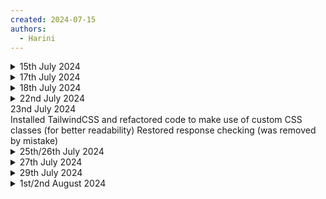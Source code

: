 ```yaml
---
created: 2024-07-15
authors:
  - Harini
---
```

<details>
<summary> 15th July 2024 </summary>
Working on Login Page
Created layouts/ and pages/ directories; adding in a template for the login screen without functionality
</details>
<details>
<summary> 17th July 2024 </summary>
Added in a dummy route for auth/login (server-side)
Implemented the login function, which sends a POST request when the login button is pressed
</details>
<details>
<summary> 18th July 2024 </summary>
Added simple input validation to check that email and password follow the correct structure
</details>
<details>
<summary> 22nd July 2024 </summary>
Made some requested changes from the pull request
</details>
<summary> 23nd July 2024 </summary>
Installed TailwindCSS and refactored code to make use of custom CSS classes (for better readability)
Restored response checking (was removed by mistake)
</details>
<details>
<summary> 25th/26th July 2024 </summary>
Was facing Windows related issues so migrated over to use WSL
Inlined TailwindCSS instead of defining the classes in an external CSS file
Updated proxyUrl in base-layer to be an environment variable
Updated README for admin app; to include commands used for local development
</details>
<details>
<summary> 27th July 2024 </summary>
Merged into main after making small requested changes
</details>
<details>
<summary> 29th July 2024</summary>
Working on Dependency Inversion
Abstracted out the current behaviour that FE needs from the server into an interface (ClientServer) and then instantiated this as a class called ServerImpl that does the communication with the server. In the FE, the loginUser function is called via an instance of the ServerImpl class.
</details>
<details>
<summary> 1st/2nd August 2024 </summary>
Worked on implementing the repository pattern (See [[Repository Pattern]]). Our current implementation uses Hono and can be found in the HonoAuthRepo class. Added HonoAuthRepo as a plugin, allowing it to be used globally throughout the application. Updated shared types to add new type (User Credentials). Aliases have been added, and these should be imported through the base layer and can be used throughout the application for neater imports.
</details>